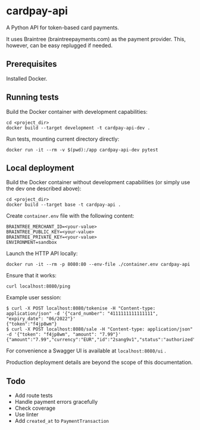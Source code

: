 # cardpay-api

A Python API for token-based card payments.

It uses Braintree (braintreepayments.com) as the payment provider.
This, however, can be easy replugged if needed.


## Prerequisites

Installed Docker.


## Running tests

Build the Docker container with development capabilities:

    cd <project_dir>
    docker build --target development -t cardpay-api-dev .

Run tests, mounting current directory directly:

    docker run -it --rm -v $(pwd):/app cardpay-api-dev pytest


## Local deployment

Build the Docker container without development capabilities (or simply use the dev one described above):

    cd <project_dir>
    docker build --target base -t cardpay-api .

Create `container.env` file with the following content:

    BRAINTREE_MERCHANT_ID=<your-value>
    BRAINTREE_PUBLIC_KEY=<your-value>
    BRAINTREE_PRIVATE_KEY=<your-value>
    ENVIRONMENT=sandbox

Launch the HTTP API locally:

    docker run -it --rm -p 8080:80 --env-file ./container.env cardpay-api

Ensure that it works:

    curl localhost:8080/ping

Example user session:

    $ curl -X POST localhost:8080/tokenise -H "Content-type: application/json" -d '{"card_number": "4111111111111111", "expiry_date": "06/2022"}'
    {"token":"f4jp8wm"}
    $ curl -X POST localhost:8080/sale -H "Content-type: application/json" -d '{"token": "f4jp8wm", "amount": "7.99"}'
    {"amount":"7.99","currency":"EUR","id":"2sang9v1","status":"authorized"}

For convenience a Swagger UI is available at `localhost:8080/ui` .

Production deployment details are beyond the scope of this documentation.


## Todo

* Add route tests
* Handle payment errors gracefully
* Check coverage
* Use linter
* Add `created_at` to `PaymentTransaction`
